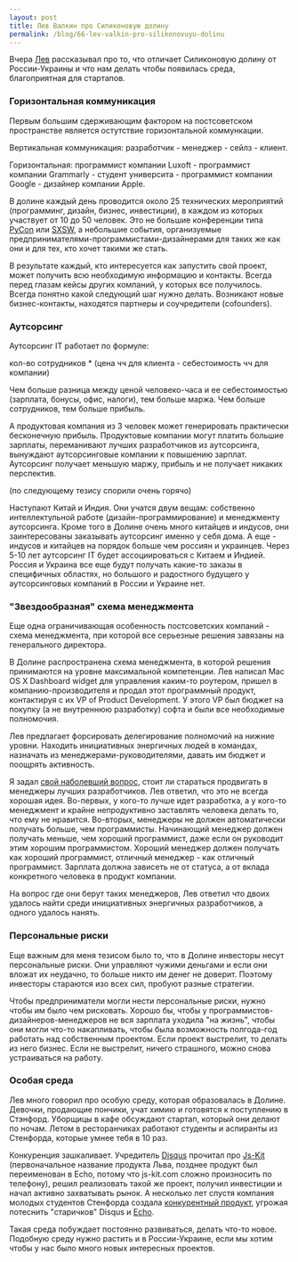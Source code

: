 ```yaml
---
layout: post
title: Лев Валкин про Силиконовую долину
permalink: /blog/66-lev-valkin-pro-silikonovuyu-dolinu
---
```

Вчера [Лев](http://lionet.info/) рассказывал про то, что отличает Силиконовую долину от России-Украины и что нам делать чтобы появилась среда, благоприятная для стартапов.

### Горизонтальная коммуникация

Первым большим сдерживающим фактором на постсоветском пространстве является остутствие горизонтальной коммункации.

Вертикальная коммуникация: разработчик - менеджер - сейлз - клиент.
<!--more-->

Горизонтальная: программист компании Luxoft - программист компании Grammarly - студент университа - программист компании Google - дизайнер компании Apple.

В долине каждый день проводится около 25 технических мероприятий (программинг, дизайн, бизнес, инвестиции), в каждом из которых участвует от 10 до 50 человек. Это не большие конференции типа [PyCon](http://www.pycon.org/) или [SXSW](http://sxsw.com/), а небольшие события, организуемые предпринимателями-программистами-дизайнерами для таких же как они и для тех, кто хочет такими же стать.

В результате каждый, кто интересуется как запустить свой проект, может получить всю необходимую информацию и контакты. Всегда перед глазам кейсы других компаний, у которых все получилось. Всегда понятно какой следующий шаг нужно делать. Возникают новые бизнес-контакты, находятся партнеры и соучредители (cofounders).

### Аутсорсинг

Аутсорсинг IT работает по формуле:

кол-во сотрудников * (цена чч для клиента - себестоимость чч для компании)

Чем больше разница между ценой человеко-часа и ее себестоимостью (зарплата, бонусы, офис, налоги), тем больше маржа. Чем больше сотрудников, тем больше прибыль.

А продуктовая компания из 3 человек может генерировать практически бесконечную прибыль. Продуктовые компании могут платить большие зарплаты, переманивают лучших разработчиков из аутсорсинга, вынуждают аутсорсинговые компании к повышению зарплат. Аутсорсинг получает меньшую маржу, прибыль и не получает никаких перспектив.

(по следующему тезису спорили очень горячо)

Наступают Китай и Индия. Они учатся двум вещам: собственно интеллектульной работе (дизайн-программирование) и менеджменту аутсорсинга. Кроме того в Долине очень много китайцев и индусов, они заинтересованы заказывать аутсорсинг именно у себя дома. А еще - индусов и китайцев на порядок больше чем россиян и украинцев. Через 5-10 лет аутсорсинг IT будет ассоциироваться с Китаем и Индией. Россия и Украина все еще будут получать какие-то заказы в специфичных областях, но большого и радостного будущего у аутсорсинговых компаний в России и Украине нет.

### "Звездообразная" схема менеджмента

Еще одна ограничивающая особенность постсоветских компаний - схема менеджмента, при которой все серьезные решения завязаны на генерального директора.

В Долине распространена схема менеджмента, в которой решения принимаются на уровне максимальной компетенции. Лев написал Mac OS X Dashboard widget для управления каким-то роутером, пришел в компанию-производителя и продал этот программный продукт, контактируя с их VP of Product Development. У этого VP был бюджет на покупку (а не внутреннюю разработку) софта и были все необходимые полномочия.

Лев предлагает форсировать делегирование полномочий на нижние уровни. Находить инициативных энергичных людей в командах, назначать из менеджерами-руководителями, давать им бюджет и поощрять активность.

Я задал [свой наболевший вопрос](http://vorushin.ru/blog/64-should-i-work-as-manager/), стоит ли стараться продвигать в менеджеры лучших разработчиков. Лев ответил, что это не всегда хорошая идея. Во-первых, у кого-то лучше идет разработка, а у кого-то менеджмент и крайне непродуктивно заставлять человека делать то, что ему не нравится. Во-вторых, менеджеры не должен автоматически получать больше, чем программисты. Начинающий менеджер должен получать меньше, чем хороший программист, даже если он руководит этим хорошим программистом. Хороший менеджер должен получать как хороший программист, отличный менеджер - как отличный программист. Зарплата должна зависеть не от статуса, а от вклада конкретного человека в продукт компании.

На вопрос где они берут таких менеджеров, Лев ответил что двоих удалось найти среди инициативных энергичных разработчиков, а одного удалось нанять.

### Персональные риски

Еще важным для меня тезисом было то, что в Долине инвесторы несут персональные риски. Они управляют чужими деньгами и если они вложат их неудачно, то больше никто им денег не доверит. Поэтому инвесторы стараются изо всех сил, пробуют разные стратегии.

Чтобы предприниматели могли нести персональные риски, нужно чтобы им было чем рисковать. Хорошо бы, чтобы у программистов-дизайнеров-менеджеров не вся зарплата уходила "на жизнь", чтобы они могли что-то накапливать, чтобы была возможность полгода-год работать над собственным проектом. Если проект выстрелит, то делать из него бизнес. Если не выстрелит, ничего страшного, можно снова устраиваться на работу.

### Особая среда

Лев много говорил про особую среду, которая образовалась в Долине. Девочки, продающие пончики, учат химию и готовятся к поступлению в Стэнфорд. Уборщицы в кафе обсуждают стартап, который они делают по ночам. Летом в ресторанчиках работают студенты и аспиранты из Стенфорда, которые умнее тебя в 10 раз.

Конкуренция зашкаливает. Учредитель [Disqus](http://disqus.com/) прочитал про [Js-Kit](http://js-kit.com/) (первоначальное название продукта Льва, позднее продукт был переименован в Echo, потому что js-kit.com сложно произносить по телефону), решил реализовать такой же проект, получил инвестиции и начал активно захватывать рынок. А несколько лет спустя компания молодых студентов Стенфорда создала [конкурентный продукт](http://www.livefyre.com/), угрожая потеснить "старичков" Disqus и [Echo](http://aboutecho.com/).

Такая среда побуждает постоянно развиваться, делать что-то новое. Подобную среду нужно растить и в России-Украине, если мы хотим чтобы у нас было много новых интересных проектов.